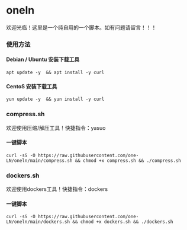 # oneln
欢迎光临！这里是一个纯自用的一个脚本。如有问题请留言！！！

### 使用方法
#### Debian / Ubuntu 安装下载工具
```
apt update -y  && apt install -y curl
```

#### CentoS 安装下载工具
```
yun update -y  && yun install -y curl
```
### compress.sh
欢迎使用压缩/解压工具！快捷指令：yasuo
#### 一键脚本
```
curl -sS -O https://raw.githubusercontent.com/one-LN/oneln/main/compress.sh && chmod +x compress.sh && ./compress.sh
```
### dockers.sh 
欢迎使用dockers工具！快捷指令：dockers
#### 一键脚本 
```
curl -sS -O https://raw.githubusercontent.com/one-LN/oneln/main/dockers.sh && chmod +x dockers.sh && ./dockers.sh
```

